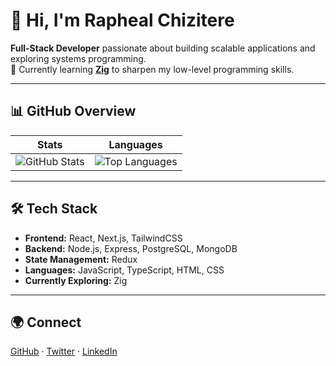 # 👋 Hi, I'm Rapheal Chizitere

**Full-Stack Developer** passionate about building scalable applications and exploring systems programming.  
🌱 Currently learning **[Zig](https://ziglang.org/)** to sharpen my low-level programming skills.  
<!-- 🚀 Focused on backend engineering, modern architectures, and performance optimization. -->

---

## 📊 GitHub Overview  

| Stats | Languages |
| --- | --- |
| ![GitHub Stats](https://github-readme-stats.vercel.app/api?username=Kingrashy12&show_icons=true&theme=radical) | ![Top Languages](https://github-readme-stats.vercel.app/api/top-langs/?username=Kingrashy12&layout=compact&langs_count=6&theme=radical) |

---

## 🛠 Tech Stack  

- **Frontend:** React, Next.js, TailwindCSS  
- **Backend:** Node.js, Express, PostgreSQL, MongoDB  
- **State Management:** Redux  
- **Languages:** JavaScript, TypeScript, HTML, CSS  
- **Currently Exploring:** Zig  

---

## 🌍 Connect  

[GitHub](https://github.com/Kingrashy12) · [Twitter](https://www.twitter.com/Kingrashy12) · [LinkedIn](https://www.linkedin.com/in/rapheal-chizitere-46581a256/)  

